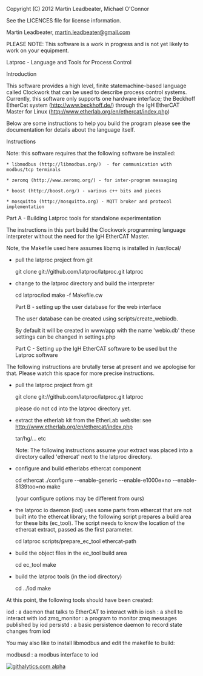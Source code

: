 Copyright (C) 2012 Martin Leadbeater, Michael O'Connor

See the LICENCES file for license information.

Martin Leadbeater,  martin.leadbeater@gmail.com


PLEASE NOTE: 
	This software is a work in progress and is not yet
	likely to work on your equipment. 





   Latproc - Language and Tools for Process Control

Introduction

This software provides a high level, finite statemachine-based language 
called Clockwork that can be used to describe process control systems. 
Currently, this software only supports one hardware interface; the Beckhoff EtherCat
system (http://www.beckhoff.de/) through the IgH EtherCAT Master for Linux
(http://www.etherlab.org/en/ethercat/index.php)

Below are some instructions to help you build the program please
see the documentation for details about the language itself.

Instructions

   Note: this software requires that the following software be installed:

	* libmodbus (http://libmodbus.org/)  - for communication with modbus/tcp terminals

	* zeromq (http://www.zeromq.org/) - for inter-program messaging

	* boost (http://boost.org/) - various c++ bits and pieces

	* mosquitto (http://mosquitto.org) - MQTT broker and protocol implementation


   Part A - Building Latproc tools for standalone experimentation

The instructions in this part build the Clockwork programming language interpreter
without the need for the IgH EtherCAT Master.

Note, the Makefile used here assumes libzmq is installed in /usr/local/


* pull the latproc project from git

  git clone git://github.com/latproc/latproc.git latproc

* change to the latproc directory and build the interpreter

  cd latproc/iod
  make -f Makefile.cw





  
   Part B - setting up the user database for the web interface

   The user database can be created using scripts/create_webiodb.

   By default it will be created in www/app with the name 'webio.db' these
     settings can be changed in settings.php




   Part C - Setting up the IgH EtherCAT software to be used but the Latproc software



The following instructions are brutally terse at present and we apologise
for that. Please watch this space for more precise instructions.

* pull the latproc project from git

  git clone git://github.com/latproc/latproc.git latproc

  please do not cd into the latproc directory yet.

* extract the etherlab kit from the EtherLab website:
    see http://www.etherlab.org/en/ethercat/index.php

  tar/hg/... etc

  Note: The following instructions assume your extract was placed into 
        a directory called 'ethercat' next to the latproc directory.
  
* configure and build etherlabs ethercat component

  cd ethercat
  ./configure --enable-generic --enable-e1000e=no --enable-8139too=no
  make

  (your configure options may be different from ours)

* the latproc io daemon (iod) uses some parts from ethercat that are 
  not built into the ethercat library; the following script prepares
  a build area for these bits (ec_tool). The script needs to know
  the location of the ethercat extract, passed as the first parameter. 

  cd latproc
  scripts/prepare_ec_tool ethercat-path

* build the object files in the ec_tool build area

  cd ec_tool
  make
  
* build the latproc tools (in the iod directory)

  cd ../iod
  make
  
At this point, the following tools should have been created:

  iod  : a daemon that talks to EtherCAT to interact with io
  iosh : a shell to interact with iod
  zmq_monitor : a program to monitor zmq messages published by iod
  persistd : a basic persistence daemon to record state changes from iod

You may also like to install libmodbus and edit the makefile to build:

  modbusd : a modbus interface to iod

[![githalytics.com alpha](https://cruel-carlota.pagodabox.com/0d66de942c72677c80a4d443824479a4 "githalytics.com")](http://githalytics.com/latproc/clockwork)

